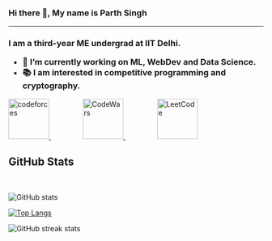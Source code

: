 ### Hi there 👋, My name is Parth Singh
---

<h3>I am a third-year ME undergrad at IIT Delhi.

- 🔭 I’m currently working on ML, WebDev and Data Science. 
- 📚  I am interested in competitive programming and cryptography. 

</h3>
<a href="https://codeforces.com/profile/parz_414" target="_blank">
<img 
  title="CodeForces" 
  src= "https://cdn.iconscout.com/icon/free/png-256/free-code-forces-3521352-2944796.png"
  alt="codeforces" 
  height='80'>
</a>
&nbsp; &nbsp; &nbsp;&nbsp; &nbsp; &nbsp;&nbsp; &nbsp; &nbsp;
<a href="https://www.codewars.com/users/paz414" target="_blank">
<img 
  title="CodeWars" 
  src= "https://pbs.twimg.com/profile_images/1750534926779236357/okHhHIys_400x400.jpg"
  alt="CodeWars" 
  height='80'>
</a>
&nbsp; &nbsp; &nbsp;&nbsp; &nbsp; &nbsp;&nbsp; &nbsp; &nbsp;
</h5>
<a href="https://leetcode.com/u/parz_414/" target="_blank">
<img 
  title="LeetCode" 
  src= "https://upload.wikimedia.org/wikipedia/commons/thumb/0/0a/LeetCode_Logo_black_with_text.svg/1280px-LeetCode_Logo_black_with_text.svg.png"
  alt="LeetCode" 
  height='80'>
</a>

## GitHub Stats
<br>

![GitHub stats](https://github-readme-stats.vercel.app/api?username=paz414&show_icons=true)  

[![Top Langs](https://github-readme-stats.vercel.app/api/top-langs/?username=paz414)](https://github.com/anuraghazra/github-readme-stats)

![GitHub streak stats](https://streak-stats.demolab.com/?user=paz414)  
